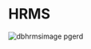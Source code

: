 # HRMS
![dbhrmsimage pgerd](https://user-images.githubusercontent.com/49450394/117993578-8bd5e480-b348-11eb-93cf-e3470f02b43f.png)
